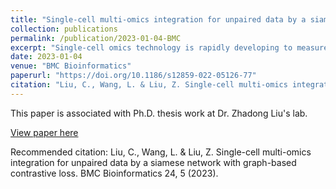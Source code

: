 ```yaml
---
title: "Single-cell multi-omics integration for unpaired data by a siamese network with graph-based contrastive loss"
collection: publications
permalink: /publication/2023-01-04-BMC
excerpt: "Single-cell omics technology is rapidly developing to measure the epigenome, genome, and transcriptome across a range of cell types. However, it is still challenging to integrate omics data from different modalities. Here, we propose a variation of the Siamese neural network framework called MinNet, which is trained to integrate multi-omics data on the single-cell resolution by using graph-based contrastive loss. By training the model and testing it on several benchmark datasets, we showed its accuracy and generalizability in integrating scRNA-seq with scATAC-seq, and scRNA-seq with epitope data. Further evaluation demonstrated our model's unique ability to remove the batch effect, a common problem in actual practice. To show how the integration impacts downstream analysis, we established model-based smoothing and cis-regulatory element-inferring method and validated it with external pcHi-C evidence. Finally, we applied the framework to a COVID-19 dataset to bolster the original work with integration-based analysis, showing its necessity in single-cell multi-omics research."
date: 2023-01-04
venue: "BMC Bioinformatics"
paperurl: "https://doi.org/10.1186/s12859-022-05126-77"
citation: "Liu, C., Wang, L. & Liu, Z. Single-cell multi-omics integration for unpaired data by a siamese network with graph-based contrastive loss. BMC Bioinformatics 24, 5 (2023)."
---
```

This paper is associated with Ph.D. thesis work at Dr. Zhadong Liu's lab.

[View paper here](https://doi.org/10.1186/s12859-022-05126-77)

Recommended citation: Liu, C., Wang, L. & Liu, Z. Single-cell multi-omics integration for unpaired data by a siamese network with graph-based contrastive loss. BMC Bioinformatics 24, 5 (2023).